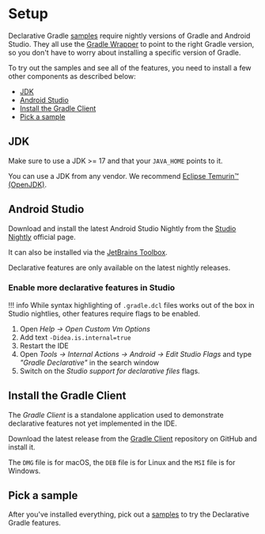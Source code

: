 <!-- omit in toc -->
# Setup

Declarative Gradle [samples](./samples.md) require nightly versions of Gradle and Android Studio.
They all use the [Gradle Wrapper](https://docs.gradle.org/current/userguide/gradle_wrapper.html) to point to the right Gradle version, so you don't have to worry about installing a specific version of Gradle.

To try out the samples and see all of the features, you need to install a few other components as described below:

- [JDK](#jdk)
- [Android Studio](#android-studio)
- [Install the Gradle Client](#install-the-gradle-client)
- [Pick a sample](#pick-a-sample)

## JDK

Make sure to use a JDK >= 17 and that your `JAVA_HOME` points to it.

You can use a JDK from any vendor.
We recommend [Eclipse Temurin™ (OpenJDK)](https://adoptium.net/temurin/releases/).

## Android Studio

Download and install the latest Android Studio Nightly from the [Studio Nightly](https://developer.android.com/studio/nightly) official page.

It can also be installed via the [JetBrains Toolbox](https://www.jetbrains.com/toolbox-app/).

Declarative features are only available on the latest nightly releases.

<!-- omit in toc -->
### Enable more declarative features in Studio

!!! info
    While syntax highlighting of `.gradle.dcl` files works out of the box in Studio nightlies, other features require flags to be enabled.

1. Open _Help -> Open Custom Vm Options_
2. Add text `-Didea.is.internal=true`
3. Restart the IDE
4. Open _Tools -> Internal Actions -> Android -> Edit Studio Flags_ and type _"Gradle Declarative"_ in the search window
5. Switch on the _Studio support for declarative files_ flags.

## Install the Gradle Client

The _Gradle Client_ is a standalone application used to demonstrate declarative features not yet implemented in the IDE.

Download the latest release from the [Gradle Client](https://github.com/gradle/gradle-client/releases/latest) repository on GitHub and install it.

The `DMG` file is for macOS, the `DEB` file is for Linux and the `MSI` file is for Windows.

## Pick a sample

After you've installed everything, pick out a [samples](./samples.md) to try the Declarative Gradle features.

